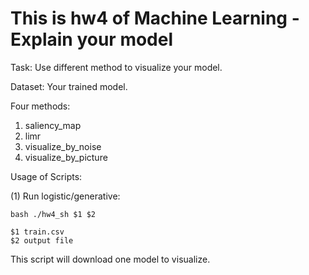 # This is hw4 of Machine Learning - Explain your model

Task: Use different method to visualize your model.

Dataset: Your trained model.


Four methods:
1. saliency_map
2. limr
3. visualize_by_noise
4. visualize_by_picture

Usage of Scripts:

(1) Run logistic/generative:

    bash ./hw4_sh $1 $2 
    
    $1 train.csv
    $2 output file


This script will download one model to visualize.
